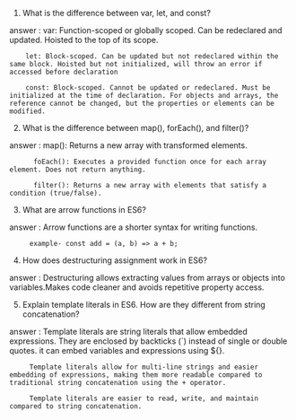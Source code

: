 1. What is the difference between var, let, and const?

answer : var: Function-scoped or globally scoped. Can be redeclared and updated. Hoisted to the top of its scope.

        let: Block-scoped. Can be updated but not redeclared within the same block. Hoisted but not initialized, will throw an error if accessed before declaration

        const: Block-scoped. Cannot be updated or redeclared. Must be initialized at the time of declaration. For objects and arrays, the reference cannot be changed, but the properties or elements can be modified.



2. What is the difference between map(), forEach(), and filter()?

answer : map(): Returns a new array with transformed elements.

          foEach(): Executes a provided function once for each array element. Does not return anything.

          filter(): Returns a new array with elements that satisfy a condition (true/false).

3. What are arrow functions in ES6?

answer : Arrow functions are a shorter syntax for writing functions.

         example- const add = (a, b) => a + b;

4. How does destructuring assignment work in ES6?

answer : Destructuring allows extracting values from arrays or objects into variables.Makes code cleaner and avoids repetitive property access.

5. Explain template literals in ES6. How are they different from string concatenation?

answer : Template literals are string literals that allow embedded expressions. They are enclosed by backticks (`) instead of single or double quotes. it can embed variables and expressions using ${}.

         Template literals allow for multi-line strings and easier embedding of expressions, making them more readable compared to traditional string concatenation using the + operator.

         Template literals are easier to read, write, and maintain compared to string concatenation.
